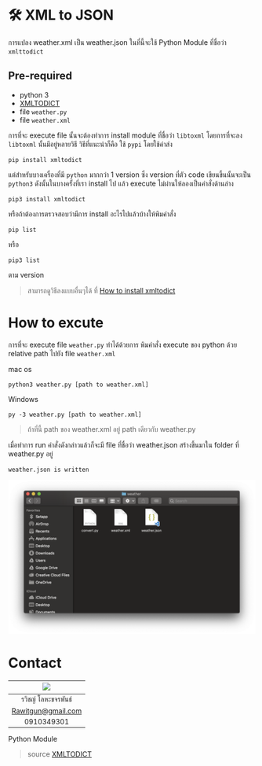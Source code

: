# 🛠 XML to JSON

การแปลง weather.xml เป็น weather.json ในที่นี้จะใช้ Python Module ที่ชื่อว่า `xmlttodict`  
## Pre-required
* python 3
* [XMLTODICT](https://github.com/martinblech/xmltodict)
* file `weather.py`
* file `weather.xml`

การที่จะ execute file นั้นจะต้องทำการ install module ที่ชื่อว่า `libtoxml`
โดยการที่จะลง `libtoxml` นั้นมีอยู่หลายวิธี วิธีที่แนะนำก็คือ ใช้ `pypi`
โดยใช้คำส่ง

```
pip install xmltodict
```

แต่สำหรับบางเครื่องที่มี `python` มากกว่า 1 version ซึ่ง version ที่ตัว code เขียนขึ้นนั้นจะเป็น `python3` ดังนั้นในบางครั้งที่เรา install ไป แล้ว execute ไม่ผ่านให้ลองเป็นคำสั่งด้านล่าง
```
pip3 install xmltodict
```
หรือถ้าต้องการตรวจสอบว่ามีการ install อะไรไปแล้วบ้างให้พิมคำสั่ง
```
pip list
```
หรือ
```
pip3 list
```
ตาม version

> สามารถดูวิธีลงแบบอื่นๆได้ ที่ [How to install xmltodict](https://github.com/martinblech/xmltodict#ok-how-do-i-get-it)

# How to excute
การที่จะ execute file `weather.py` ทำได้ด้วยการ พิมคำสั่ง execute ของ python ด้วย relative path ไปยัง file `weather.xml`

mac os
```
python3 weather.py [path to weather.xml]
```
Windows
```
py -3 weather.py [path to weather.xml]
```
> ถ้าที่นี้ path ของ weather.xml อยู่ path เดียวกับ weather.py

เมื่อทำการ run คำสั่งดังกล่าวแล้วก็จะมี file ที่ชื่อว่า weather.json สร้างขึ้นมาใน folder ที่ weather.py อยู่
```
weather.json is written
```

![](../img/json_demo.png)


# Contact
<center>

|<a href=""><img src="https://avatars0.githubusercontent.com/u/31315990?s=460&v=4" width="100px"></a>  |
| :-: |
|รวิชญ์ โลหะขจรพันธ์|
|      Rawitgun@gmail.com      |
|     0910349301    |

</center>

Python Module<br>
>source [XMLTODICT](https://github.com/martinblech/xmltodict)